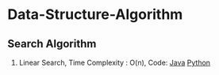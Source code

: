 # Data-Structure-Algorithm

## Search Algorithm

1. Linear Search, Time Complexity : O(n), Code: [Java](https://github.com/mohitsingla123/Data-Structure/blob/master/Search%20Algorithm/LinearSearch.java) [Python]()
